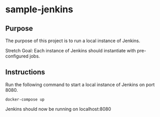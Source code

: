 # sample-jenkins

## Purpose

The purpose of this project is to run a local instance of Jenkins. 

Stretch Goal: Each instance of Jenkins should instantiate with pre-configured jobs. 

## Instructions

Run the following command to start a local instance of Jenkins on port 8080.

```
docker-compose up
```

Jenkins should now be running on localhost:8080
